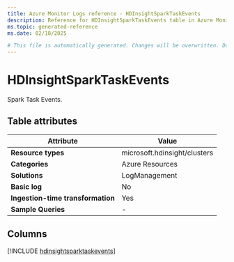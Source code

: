 ```yaml
---
title: Azure Monitor Logs reference - HDInsightSparkTaskEvents
description: Reference for HDInsightSparkTaskEvents table in Azure Monitor Logs.
ms.topic: generated-reference
ms.date: 02/18/2025

# This file is automatically generated. Changes will be overwritten. Do not change this file directly.
---
```


# HDInsightSparkTaskEvents

Spark Task Events.


## Table attributes

|Attribute|Value|
|---|---|
|**Resource types**|microsoft.hdinsight/clusters|
|**Categories**|Azure Resources|
|**Solutions**| LogManagement|
|**Basic log**|No|
|**Ingestion-time transformation**|Yes|
|**Sample Queries**|-|



## Columns
  
[!INCLUDE [hdinsightsparktaskevents](~/reusable-content/ce-skilling/azure/includes/azure-monitor/reference/tables/hdinsightsparktaskevents-include.md)]
